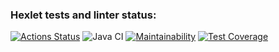 ### Hexlet tests and linter status:
[![Actions Status](https://github.com/itechnik-swd/java-project-71/actions/workflows/hexlet-check.yml/badge.svg)](https://github.com/itechnik-swd/java-project-71/actions)
![Java CI](https://github.com/itechnik-swd/java-project-71/workflows/Java%20CI/badge.svg)
[![Maintainability](https://api.codeclimate.com/v1/badges/9ce069ceb17e748db7b8/maintainability)](https://codeclimate.com/github/itechnik-swd/java-project-71/maintainability)
[![Test Coverage](https://api.codeclimate.com/v1/badges/9ce069ceb17e748db7b8/test_coverage)](https://codeclimate.com/github/itechnik-swd/java-project-71/test_coverage)